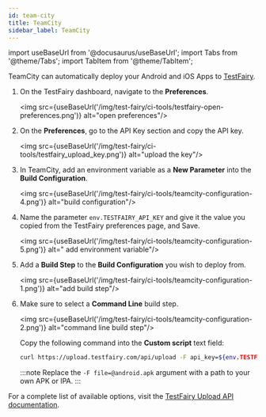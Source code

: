 ```yaml
---
id: team-city
title: TeamCity
sidebar_label: TeamCity
---
```


import useBaseUrl from '@docusaurus/useBaseUrl';
import Tabs from '@theme/Tabs';
import TabItem from '@theme/TabItem';

TeamCity can automatically deploy your Android and iOS Apps to [TestFairy](https://www.testfairy.com/).

1. On the TestFairy dashboard, navigate to the **Preferences**.

   <img src={useBaseUrl('/img/test-fairy/ci-tools/testfairy-open-preferences.png')} alt="open preferences"/>

1. On the **Preferences**, go to the API Key section and copy the API key.

   <img src={useBaseUrl('/img/test-fairy/ci-tools/testfairy_upload_key.png')} alt="upload the key"/>

1. In TeamCity, add an environment variable as a **New Parameter** into the **Build Configuration**.

   <img src={useBaseUrl('/img/test-fairy/ci-tools/teamcity-configuration-4.png')} alt="build configuration"/>

1. Name the parameter `env.TESTFAIRY_API_KEY` and give it the value you copied from the TestFairy preferences page, and Save.

   <img src={useBaseUrl('/img/test-fairy/ci-tools/teamcity-configuration-5.png')} alt=" add environment variable"/>

1. Add a **Build Step** to the **Build Configuration** you wish to deploy from.

   <img src={useBaseUrl('/img/test-fairy/ci-tools/teamcity-configuration-1.png')} alt="add build step"/>

1. Make sure to select a **Command Line** build step.

   <img src={useBaseUrl('/img/test-fairy/ci-tools/teamcity-configuration-2.png')} alt="command line build step"/>

   Copy the following command into the **Custom script** text field:

   ```bash
   curl https://upload.testfairy.com/api/upload -F api_key=${env.TESTFAIRY_API_KEY} -F comment="TeamCity build" -F file=@android.apk
   ```

   :::note
   Replace the `-F file=@android.apk` argument with a path to your own APK or IPA.
   :::

For a complete list of available options, visit the [TestFairy Upload API documentation](/test-fairy/api-reference/upload-api).
